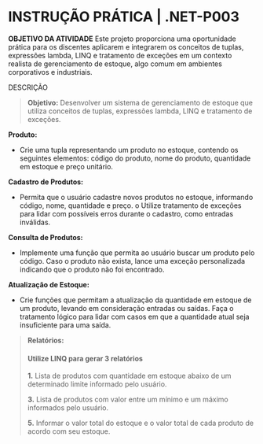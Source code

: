 # **INSTRUÇÃO PRÁTICA**   | **.NET-P003**

**OBJETIVO DA ATIVIDADE**
Este projeto proporciona uma oportunidade prática para os discentes aplicarem e integrarem os conceitos de tuplas, expressões lambda, LINQ e tratamento de exceções em um contexto realista de gerenciamento de estoque, algo comum em ambientes corporativos e industriais.



DESCRIÇÃO

>**Objetivo:**
Desenvolver um sistema de gerenciamento de estoque que utiliza conceitos de tuplas, expressões lambda, LINQ e tratamento de exceções.

**Produto:**

* Crie uma tupla representando um produto no estoque, contendo os 
seguintes elementos: código do produto, nome do produto, quantidade 
em estoque e preço unitário.

**Cadastro de Produtos:**

* Permita que o usuário cadastre novos produtos no estoque, informando código, nome, quantidade e preço.
o Utilize tratamento de exceções para lidar com possíveis erros durante o cadastro, como entradas inválidas.

**Consulta de Produtos:**

* Implemente uma função que permita ao usuário buscar um produto pelo código. Caso o produto não exista, lance uma exceção personalizada indicando que o produto não foi encontrado.

**Atualização de Estoque:**

* Crie funções que permitam a atualização da quantidade em estoque de um produto, levando em consideração entradas ou saídas. Faça o tratamento lógico para lidar com casos em que a quantidade atual seja insuficiente para uma saída.

>**Relatórios:**
>
>#### Utilize LINQ para gerar 3 relatórios
>
>**1.** Lista de produtos com quantidade em estoque abaixo de um determinado limite informado pelo usuário.
>
>**3.** Lista de produtos com valor entre um mínimo e um máximo informados pelo usuário.
>
>**5.** Informar o valor total do estoque e o valor total de cada produto de acordo com seu estoque.